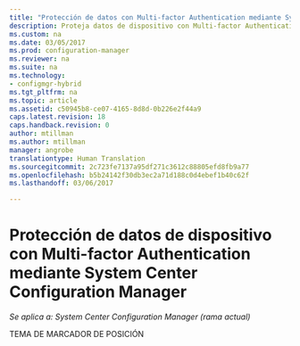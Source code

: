 ```yaml
---
title: "Protección de datos con Multi-factor Authentication mediante System Center Configuration Manager | Microsoft Docs"
description: Proteja datos de dispositivo con Multi-factor Authentication mediante System Center Configuration Manager.
ms.custom: na
ms.date: 03/05/2017
ms.prod: configuration-manager
ms.reviewer: na
ms.suite: na
ms.technology:
- configmgr-hybrid
ms.tgt_pltfrm: na
ms.topic: article
ms.assetid: c50945b8-ce07-4165-8d8d-0b226e2f44a9
caps.latest.revision: 18
caps.handback.revision: 0
author: mtillman
ms.author: mtillman
manager: angrobe
translationtype: Human Translation
ms.sourcegitcommit: 2c723fe7137a95df271c3612c88805efd8fb9a77
ms.openlocfilehash: b5b24142f30db3ec2a71d188c0d4ebef1b40c62f
ms.lasthandoff: 03/06/2017

---
```

# <a name="protect-data-with-multi-factor-authentication-using-system-center-configuration-manager"></a>Protección de datos de dispositivo con Multi-factor Authentication mediante System Center Configuration Manager

*Se aplica a: System Center Configuration Manager (rama actual)*

TEMA DE MARCADOR DE POSICIÓN

